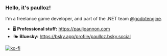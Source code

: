### Hello, it's paulloz!

I'm a freelance game developer, and part of the .NET team [@godotengine](https://github.com/godotengine/godot).

* 🖥️ **Professional stuff:** https://pauljoannon.com
* 🌤️ **Bluesky:** https://bsky.app/profile/paulloz.bsky.social

[![ko-fi](https://img.shields.io/badge/support_me_on_ko--fi-ff5e5b?style=for-the-badge&logo=kofi&logoColor=f5f5f5)](https://ko-fi.com/E1E53SKZF)
